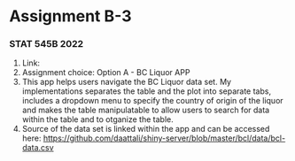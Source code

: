 # Assignment B-3
### STAT 545B 2022

1. Link: 
2. Assignment choice: Option A - BC Liquor APP 
3. This app helps users navigate the BC Liquor data set. My implementations separates the table and the plot into separate tabs, includes a dropdown menu to specify the country of origin of the liquor and makes the table manipulatable to allow users to search for data within the table and to otganize the table. 
4. Source of the data set is linked within the app and can be accessed here: 
https://github.com/daattali/shiny-server/blob/master/bcl/data/bcl-data.csv

